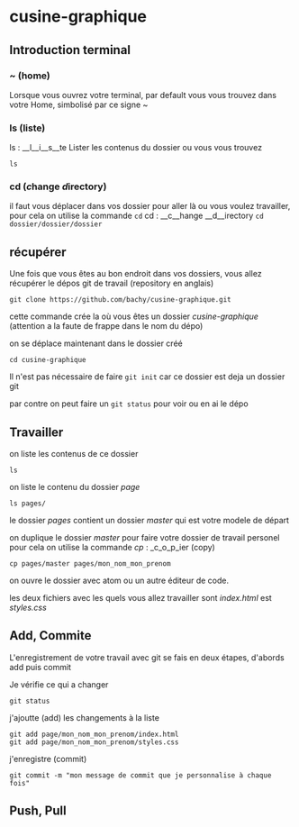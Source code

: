 # cusine-graphique


## Introduction terminal

### ~ (home)
Lorsque vous ouvrez votre terminal, par default vous vous trouvez dans votre Home, simbolisé par ce signe ~

### ls (liste)

ls : __l__i__s__te
Lister les contenus du dossier ou vous vous trouvez

```ls```

### cd (*c*hange *d*irectory)
il faut vous déplacer dans vos dossier pour aller là ou vous voulez travailler, pour cela on utilise la commande ```cd```
cd : __c__hange __d__irectory
```cd dossier/dossier/dossier```

## récupérer

Une fois que vous êtes au bon endroit dans vos dossiers, vous allez récupérer le dépos git de travail (repository en anglais)

```git clone https://github.com/bachy/cusine-graphique.git```

cette commande crée la où vous êtes un dossier _cusine-graphique_ (attention a la faute de frappe dans le nom du dépo)

on se déplace maintenant dans le dossier créé

```cd cusine-graphique```

Il n'est pas nécessaire de faire ```git init``` car ce dossier est deja un dossier git

par contre on peut faire un ```git status``` pour voir ou en ai le dépo

## Travailler

on liste les contenus de ce dossier

```ls```

on liste le contenu du dossier _page_

```ls pages/```

le dossier _pages_ contient un dossier _master_ qui est votre modele de départ

on duplique le dossier _master_ pour faire votre dossier de travail personel
pour cela on utilise la commande _cp_ : _c_o_p_ier (copy)

```cp pages/master pages/mon_nom_mon_prenom```

on ouvre le dossier avec atom ou un autre éditeur de code.

les deux fichiers avec les quels vous allez travailler sont _index.html_ est _styles.css_



## Add, Commite

L'enregistrement de votre travail avec git se fais en deux étapes, d'abords add puis commit

Je vérifie ce qui a changer

```git status```

j'ajoutte (add) les changements à la liste

```
git add page/mon_nom_mon_prenom/index.html
git add page/mon_nom_mon_prenom/styles.css
```

j'enregistre (commit)

```git commit -m "mon message de commit que je personnalise à chaque fois"```

## Push, Pull


